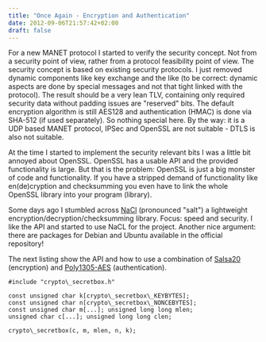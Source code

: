 ```yaml
---
title: "Once Again - Encryption and Authentication"
date: 2012-09-06T21:57:42+02:00
draft: false
---
```


For a new MANET protocol I started to verify the security concept. Not
from a security point of view, rather from a protocol feasibility point of
view. The security concept is based on existing security protocols. I just
removed dynamic components like key exchange and the like (to be correct:
dynamic aspects are done by special messages and not that tight linked
with the protocol). The result should be a very lean TLV, containing only
required security data without padding issues are "reserved" bits. The
default encryption algorithm is still AES128 and authentication (HMAC) is
done via SHA-512 (if used separately). So nothing special here. By the way: it
is a UDP based MANET protocol, IPSec and OpenSSL are not suitable - DTLS is
also not suitable.


At the time I started to implement the security relevant bits I was a
little bit annoyed about OpenSSL. OpenSSL has a usable API and the
provided functionality is large. But that is the problem: OpenSSL is just
a big monster of code and functionality. If you have a stripped demand of
functionality like en(de)cryption and checksumming you even have to link
the whole OpenSSL library into your program (library).


Some days ago I stumbled across [NaCl](http://nacl.cace-project.eu/index.html)
(pronounced "salt") a lightweight encryption/decryption/checksumming library.
Focus: speed and security. I like the API and started to use NaCL for the
project. Another nice argument: there are packages for Debian and Ubuntu
available in the official repository!


The next listing show the API and how to use a combination of [Salsa20](http://en.wikipedia.org/wiki/Salsa20)
(encryption) and [Poly1305-AES](http://en.wikipedia.org/wiki/Poly1305) (authentication).



```
#include "crypto\_secretbox.h"

const unsigned char k[crypto\_secretbox\_KEYBYTES];
const unsigned char n[crypto\_secretbox\_NONCEBYTES];
const unsigned char m[...]; unsigned long long mlen;
unsigned char c[...]; unsigned long long clen;

crypto\_secretbox(c, m, mlen, n, k);

```

